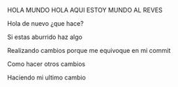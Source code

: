 HOLA MUNDO 
 HOLA AQUI ESTOY MUNDO AL REVES

 Hola de nuevo ¿que hace?

 Si estas aburrido haz algo

 Realizando cambios porque me equivoque en mi commit 

 Como hacer otros cambios

 Haciendo mi ultimo cambio 